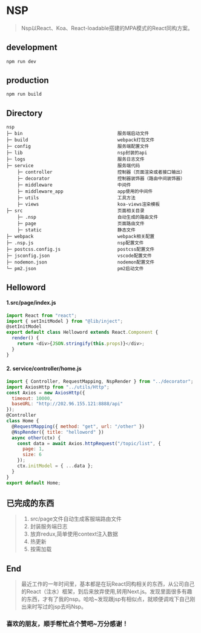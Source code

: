 # NSP

> Nsp以React、Koa、React-loadable搭建的MPA模式的React同构方案。

## development

```powershell
npm run dev
```

## production

```powershell
npm run build
```

## Directory

```npm
nsp
├─ bin                                   服务端启动文件
├─ build                                 webpack打包文件
├─ config                                服务端配置文件
├─ lib                                	 nsp封装的api
├─ logs                                	 服务日志文件
├─ service                               服务端代码
    ├─ controller                        控制器（页面渲染或者接口输出）
    ├─ decorator                         控制器装饰器（路由中间装饰器）
    ├─ middleware                        中间件
    ├─ middleware_app                    app使用的中间件
    ├─ utils                             工具方法
    ├─ views                             koa-views渲染模板
├─ src                                   页面相关目录
    ├─ .nsp                              自动生成的路由文件
	├─ page                              页面路由文件
	├─ static                            静态文件
├─ webpack                               webpack相关配置
├─ .nsp.js                               nsp配置文件
├─ postcss.config.js                     postcss配置文件
├─ jsconfig.json                         vscode配置文件
├─ nodemon.json                          nodemon配置文件
└─ pm2.json                              pm2启动文件
```

## Helloword

#### 1.src/page/index.js

```js
import React from "react";
import { setInitModel } from "@lib/inject";
@setInitModel
export default class Helloword extends React.Component {
  render() {
    return <div>{JSON.stringify(this.props)}</div>;
  }
}
```

#### 2. service/controller/home.js

```js
import { Controller, RequestMapping, NspRender } from "../decorator";
import AxiosHttp from "../utils/Http";
const Axios = new AxiosHttp({
  timeout: 10000,
  baseURL: "http://202.96.155.121:8888/api"
});
@Controller
class Home {
  @RequestMapping({ method: "get", url: "/other" })
  @NspRender({ title: "helloword" })
  async other(ctx) {
    const data = await Axios.httpRequest("/topic/list", {
      page: 1,
      size: 6
    });
    ctx.initModel = { ...data };
  }
}
export default Home;
```

## 已完成的东西

> 1. src/page文件自动生成客服端路由文件
> 2. 封装服务端日志
> 3. 放弃redux,简单使用context注入数据
> 4. 热更新
> 5. 按需加载

## End

> 最近工作的一年时间里，基本都是在玩React同构相关的东西，从公司自己的React（注水）框架，到后来放弃使用,转用Next.js。发现里面很多有趣的东西，才有了我的nsp。哈哈~发现跟jsp有相似点，就顺便调戏下自己刚出来时写过的jsp去吗Nsp。

### 喜欢的朋友，顺手帮忙点个赞吧~万分感谢！
